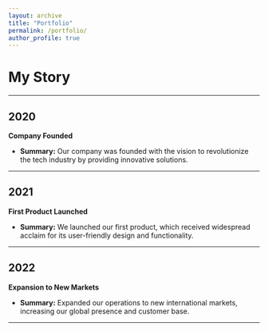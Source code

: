 ```yaml
---
layout: archive
title: "Portfolio"
permalink: /portfolio/
author_profile: true
---
```



<!-- {% include base_path %}


{% for post in site.portfolio %}
  {% include archive-single.html %}
{% endfor %} -->

# My Story

---

## 2020

**Company Founded**

- **Summary:**
  Our company was founded with the vision to revolutionize the tech industry by providing innovative solutions.

---

## 2021

**First Product Launched**

- **Summary:**
  We launched our first product, which received widespread acclaim for its user-friendly design and functionality.

---

## 2022

**Expansion to New Markets**

- **Summary:**
  Expanded our operations to new international markets, increasing our global presence and customer base.

---